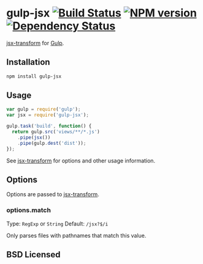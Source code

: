 # gulp-jsx [![Build Status](http://img.shields.io/travis/alexmingoia/gulp-jsx.svg?style=flat)](http://travis-ci.org/alexmingoia/gulp-jsx) [![NPM version](http://img.shields.io/npm/v/gulp-jsx.svg?style=flat)](https://npmjs.org/package/gulp-jsx) [![Dependency Status](http://img.shields.io/david/alexmingoia/gulp-jsx.svg?style=flat)](http://david-dm.org/alexmingoia/gulp-jsx)

[jsx-transform](https://github.com/alexmingoia/jsx-transform/) for
[Gulp](https://github.com/gulpjs/gulp/).

## Installation

```sh
npm install gulp-jsx
```

## Usage

```javascript
var gulp = require('gulp');
var jsx = require('gulp-jsx');

gulp.task('build', function() {
  return gulp.src('views/**/*.js')
    .pipe(jsx())
    .pipe(gulp.dest('dist'));
});
```

See [jsx-transform](https://github.com/alexmingoia/jsx-transform) for options
and other usage information.

## Options

Options are passed to
[jsx-transform](https://github.com/alexmingoia/jsx-transform).

### options.match

Type: `RegExp` or `String`
Default: `/jsx?$/i`

Only parses files with pathnames that match this value.

## BSD Licensed
